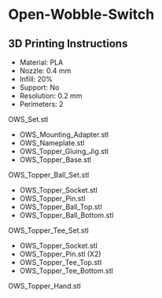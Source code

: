 # Open-Wobble-Switch

## 3D Printing Instructions
- Material: PLA
- Nozzle: 0.4 mm
- Infill: 20%
- Support: No
- Resolution: 0.2 mm
- Perimeters: 2



OWS_Set.stl
 - OWS_Mounting_Adapter.stl
 - OWS_Nameplate.stl
 - OWS_Topper_Gluing_Jig.stl
 - OWS_Topper_Base.stl

OWS_Topper_Ball_Set.stl
 - OWS_Topper_Socket.stl
 - OWS_Topper_Pin.stl
 - OWS_Topper_Ball_Top.stl
 - OWS_Topper_Ball_Bottom.stl

OWS_Topper_Tee_Set.stl
 - OWS_Topper_Socket.stl
 - OWS_Topper_Pin.stl (X2)
 - OWS_Topper_Tee_Top.stl
 - OWS_Topper_Tee_Bottom.stl

OWS_Topper_Hand.stl
